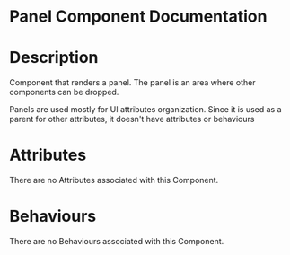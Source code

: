 # Panel Component Documentation

# Description

Component that renders a panel. The panel is an area where other components can be dropped.

Panels are used mostly for UI attributes organization. Since it is used as a parent for other attributes, it doesn't have attributes or behaviours

# Attributes

There are no Attributes associated with this Component.

# Behaviours

There are no Behaviours associated with this Component.
